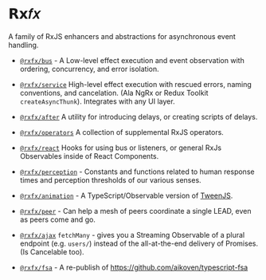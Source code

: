 # 𝗥𝘅𝑓𝑥

A family of RxJS enhancers and abstractions for asynchronous event handling.

- [`@rxfx/bus`](https://github.com/deanrad/rxfx/tree/main/bus) - A Low-level effect execution and event observation with ordering, concurrency, and error isolation.

- [`@rxfx/service`](https://github.com/deanrad/rxfx/tree/main/service)
High-level effect execution with rescued errors, naming conventions, and cancelation. (Ala NgRx or Redux Toolkit `createAsyncThunk`). Integrates with any UI layer.

- [`@rxfx/after`](https://github.com/deanrad/rxfx/tree/main/after) A utility for introducing delays, or creating scripts of delays. 

- [`@rxfx/operators`](https://github.com/deanrad/rxfx/tree/main/operators) A collection of supplemental RxJS operators.

- [`@rxfx/react`](https://github.com/deanrad/rxfx/tree/main/react) Hooks for using bus or listeners, or general RxJs Observables inside of React Components.

- [`@rxfx/perception`](https://github.com/deanrad/rxfx/tree/main/perception) - Constants and functions related to human response times and perception thresholds of our various senses.

- [`@rxfx/animation`](https://github.com/deanrad/rxfx/tree/main/fsa) - A TypeScript/Observable version of [TweenJS](https://github.com/tweenjs/tween.js). 

- [`@rxfx/peer`](https://github.com/deanrad/rxfx/tree/main/peer) - Can help a mesh of peers coordinate a single LEAD, even as peers come and go.

- [`@rxfx/ajax`](https://github.com/deanrad/rxfx/tree/main/ajax) `fetchMany` - gives you a Streaming Observable of a plural endpoint (e.g. `users/`) instead of the all-at-the-end delivery of Promises. (Is Cancelable too).

- [`@rxfx/fsa`](https://github.com/deanrad/rxfx/tree/main/fsa) - A re-publish of https://github.com/aikoven/typescript-fsa 
